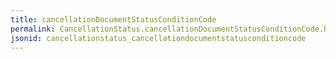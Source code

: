 ```yaml
---
title: cancellationDocumentStatusConditionCode
permalink: CancellationStatus.cancellationDocumentStatusConditionCode.html
jsonid: cancellationstatus_cancellationdocumentstatusconditioncode
---
```

